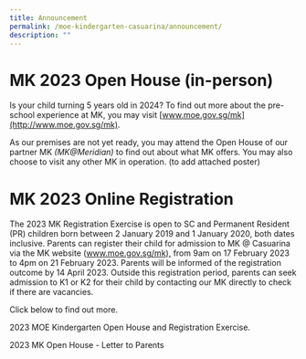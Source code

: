 ```yaml
---
title: Announcement
permalink: /moe-kindergarten-casuarina/announcement/
description: ""
---
```

MK 2023 Open House (in-person)
==============================

Is your child turning 5 years old in 2024? To find out more about the pre-school experience at MK, you may visit [www.moe.gov.sg/mk](http://www.moe.gov.sg/mk).

As our premises are not yet ready, you may attend the Open House of our partner MK _(MK@Meridian)_ to find out about what MK offers. You may also choose to visit any other MK in operation. (to add attached poster)

MK 2023 Online Registration
===== 

The 2023 MK Registration Exercise is open to SC and Permanent Resident (PR) children born between 2 January 2019 and 1 January 2020, both dates inclusive. Parents can register their child for admission to MK @ Casuarina via the MK website ([www.moe.gov.sg/mk),](http://www.moe.gov.sg/mk) from 9am on 17 February 2023 to 4pm on 21 February 2023. Parents will be informed of the registration outcome by 14 April 2023. Outside this registration period, parents can seek admission to K1 or K2 for their child by contacting our MK directly to check if there are vacancies.

Click below to find out more.

2023 MOE Kindergarten Open House and Registration Exercise.

2023 MK Open House - Letter to Parents


